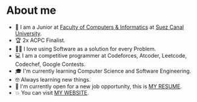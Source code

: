 # About me

- 🏫 I am a Junior at [Faculty of Computers & Informatics](http://suez.edu.eg/ar/%d9%83%d9%84%d9%8a%d8%a9-%d8%a7%d9%84%d8%ad%d8%a7%d8%b3%d8%a8%d8%a7%d8%aa-%d9%88%d8%a7%d9%84%d9%85%d8%b9%d9%84%d9%88%d9%85%d8%a7%d8%aa/) at [Suez Canal University](http://suez.edu.eg/ar/).
- 🏆 2x ACPC Finalist.
- 👨‍💻 I love using Software as a solution for every Problem.
- 💻 I am a competitive programmer at Codeforces, Atcoder, Leetcode, Codechef, Google Contests.
- 🎓 I'm currently learning Computer Science and Software Engineering.
- 🤓 Always learning new things.
- 🤔 I'm currently open for a new job opportunity, this is [MY RESUME](http://lnkiy.in/Ahmed_Hossam_Resume).
- 💥 You can visit [MY WEBSITE](https://cutt.ly/Ahmed_Hossam_Website).

